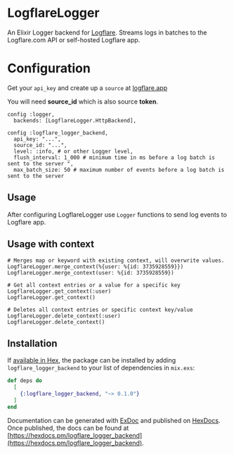 # LogflareLogger

An Elixir Logger backend for [Logflare](https://github.com/Logflare/logflare). Streams logs in batches to the Logflare.com API or self-hosted Logflare app.

# Configuration

Get your `api_key` and create up a `source` at [logflare.app](https://logflare.app)

You will need **source_id** which is also source **token**.

```
config :logger,
  backends: [LogflareLogger.HttpBackend],

config :logflare_logger_backend,
  api_key: "...",
  source_id: "...",
  level: :info, # or other Logger level,
  flush_interval: 1_000 # minimum time in ms before a log batch is sent to the server ",
  max_batch_size: 50 # maximum number of events before a log batch is sent to the server
```

## Usage

After configuring LogflareLogger use `Logger` functions to send log events to Logflare app.

## Usage with context

```
# Merges map or keyword with existing context, will overwrite values.
LogflareLogger.merge_context(%{user: %{id: 3735928559}})
LogflareLogger.merge_context(user: %{id: 3735928559})

# Get all context entries or a value for a specific key
LogflareLogger.get_context(:user)
LogflareLogger.get_context()

# Deletes all context entries or specific context key/value
LogflareLogger.delete_context(:user)
LogflareLogger.delete_context()
```

## Installation

If [available in Hex](https://hex.pm/docs/publish), the package can be installed
by adding `logflare_logger_backend` to your list of dependencies in `mix.exs`:

```elixir
def deps do
  [
    {:logflare_logger_backend, "~> 0.1.0"}
  ]
end
```

Documentation can be generated with [ExDoc](https://github.com/elixir-lang/ex_doc)
and published on [HexDocs](https://hexdocs.pm). Once published, the docs can
be found at [https://hexdocs.pm/logflare_logger_backend](https://hexdocs.pm/logflare_logger_backend).
